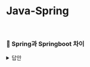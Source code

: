 # Java-Spring
<br>

### 📌 Spring과 Springboot 차이 

<details>
   <summary> 답안 </summary>
<br />
   
- Spring은 스프링 프로젝트들의 모음집입니다. 스프링 생태계가 점점 커지고 스프링 프레임워크가 제공하는 기능들이 많아지면서 이런 기능들을 사용하는데 어려움이 생겼습니다.
  이러한 문제를 해결하기 위해 나온 서브 프로젝트가 바로 Springboot 입니다. 스프링은 필요한 빈 객체를 등록하고, 빈 객체간의 의존성을 설정해주는 등 
  특정한 구성을 위해 추가적인 라이브러리와 설정이 필요하지만 스프링부트는 알아서 빈 객체도 등록하고, 객체간의 의존성을 설정해주는 등 스프링에서 제공하는 여러 기능들을
  자동으로 설정하여 개발자가 보다 쉽게 사용할 수 있도록 해주는 도구입니다.
</details>
<br>
